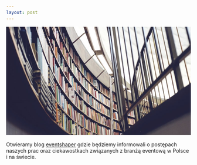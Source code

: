 ```yaml
---
layout: post
---
```

<img src="/images/fulls/03.jpg" class="fit image">

Otwieramy blog [eventshaper](https://eventshaper.pl) gdzie będziemy informowali o postępach naszych prac oraz ciekawostkach związanych z branżą eventową w Polsce i na świecie.
